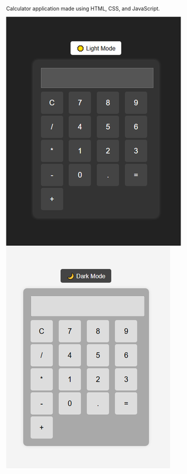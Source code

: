 Calculator application made using HTML, CSS, and JavaScript.

![img.png](img.png)![img_1.png](img_1.png)

